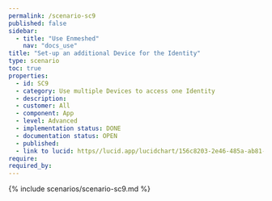 ```yaml
---
permalink: /scenario-sc9
published: false
sidebar:
  - title: "Use Enmeshed"
    nav: "docs_use"
title: "Set-up an additional Device for the Identity"
type: scenario
toc: true
properties:
  - id: SC9
  - category: Use multiple Devices to access one Identity
  - description:
  - customer: All
  - component: App
  - level: Advanced
  - implementation status: DONE
  - documentation status: OPEN
  - published:
  - link to lucid: https//lucid.app/lucidchart/156c8203-2e46-485a-ab81-b584914f3422/edit?invitationId=inv_5f4a5783-d5f9-437e-92ef-b233de0b05f1&page=0_0#
require:
required_by:
---
```


{% include scenarios/scenario-sc9.md %}
